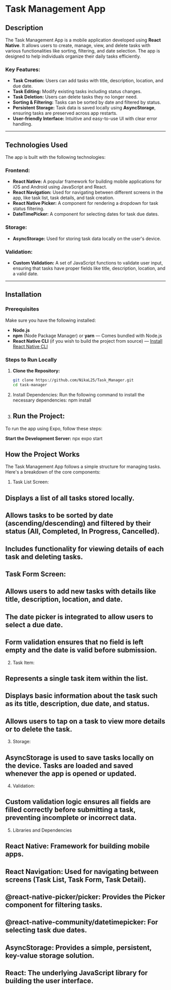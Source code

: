 # Task Management App

## Description

The Task Management App is a mobile application developed using **React Native**. It allows users to create, manage, view, and delete tasks with various functionalities like sorting, filtering, and date selection. The app is designed to help individuals organize their daily tasks efficiently.

### Key Features:
- **Task Creation:** Users can add tasks with title, description, location, and due date.
- **Task Editing:** Modify existing tasks including status changes.
- **Task Deletion:** Users can delete tasks they no longer need.
- **Sorting & Filtering:** Tasks can be sorted by date and filtered by status.
- **Persistent Storage:** Task data is saved locally using **AsyncStorage**, ensuring tasks are preserved across app restarts.
- **User-friendly Interface:** Intuitive and easy-to-use UI with clear error handling.

---

## Technologies Used

The app is built with the following technologies:

### Frontend:
- **React Native:** A popular framework for building mobile applications for iOS and Android using JavaScript and React.
- **React Navigation:** Used for navigating between different screens in the app, like task list, task details, and task creation.
- **React Native Picker:** A component for rendering a dropdown for task status filtering.
- **DateTimePicker:** A component for selecting dates for task due dates.

### Storage:
- **AsyncStorage:** Used for storing task data locally on the user's device.

### Validation:
- **Custom Validation:** A set of JavaScript functions to validate user input, ensuring that tasks have proper fields like title, description, location, and a valid date.

---

## Installation

### Prerequisites
Make sure you have the following installed:
- **Node.js** 
- **npm** (Node Package Manager) or **yarn** — Comes bundled with Node.js
- **React Native CLI** (if you wish to build the project from source) — [Install React Native CLI](https://reactnative.dev/docs/environment-setup)

### Steps to Run Locally

1. **Clone the Repository:**
   ```bash
   git clone https://github.com/NikaL25/Task_Manager.git
   cd task-manager
2. Install Dependencies: Run the following command to install the necessary dependencies:
   npm install
3. ## Run the Project:

To run the app using Expo, follow these steps:

  **Start the Development Server:**
   npx expo start

## How the Project Works
The Task Management App follows a simple structure for managing tasks. Here's a breakdown of the core components:

1. Task List Screen:
## Displays a list of all tasks stored locally.
## Allows tasks to be sorted by date (ascending/descending) and filtered by their status (All, Completed, In Progress, Cancelled).
## Includes functionality for viewing details of each task and deleting tasks.
## Task Form Screen:
## Allows users to add new tasks with details like title, description, location, and date.
## The date picker is integrated to allow users to select a due date.
## Form validation ensures that no field is left empty and the date is valid before submission.
2. Task Item:
## Represents a single task item within the list.
## Displays basic information about the task such as its title, description, due date, and status.
## Allows users to tap on a task to view more details or to delete the task.
3. Storage:
## AsyncStorage is used to save tasks locally on the device. Tasks are loaded and saved whenever the app is opened or updated.
4. Validation:
## Custom validation logic ensures all fields are filled correctly before submitting a task, preventing incomplete or incorrect data.
5. Libraries and Dependencies
## React Native: Framework for building mobile apps.
## React Navigation: Used for navigating between screens (Task List, Task Form, Task Detail).
## @react-native-picker/picker: Provides the Picker component for filtering tasks.
## @react-native-community/datetimepicker: For selecting task due dates.
## AsyncStorage: Provides a simple, persistent, key-value storage solution.
## React: The underlying JavaScript library for building the user interface.

